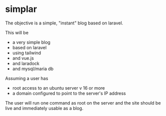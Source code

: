 # simplar
The objective is a simple, "instant" blog based on laravel. 

This will be 
* a very simple blog   
* based on laravel
* using tailwind
* and vue.js
* and laradock
* and mysql/maria db

Assuming a user has 
* root access to an ubuntu server v 16 or more
* a domain configured to point to the server's IP address

The user will run one command as root on the server and the site should be live and immediately usable as a blog.
